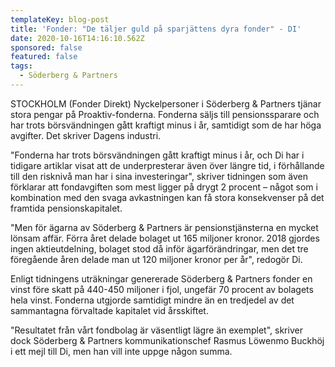 ```yaml
---
templateKey: blog-post
title: 'Fonder: "De täljer guld på sparjättens dyra fonder" - DI'
date: 2020-10-16T14:16:10.562Z
sponsored: false
featured: false
tags:
  - Söderberg & Partners
---
```

STOCKHOLM (Fonder Direkt) Nyckelpersoner i Söderberg & Partners tjänar stora pengar på Proaktiv-fonderna. Fonderna säljs till pensionssparare och har trots börsvändningen gått kraftigt minus i år, samtidigt som de har höga avgifter. Det skriver Dagens industri.

"Fonderna har trots börsvändningen gått kraftigt minus i år, och Di har i tidigare artiklar visat att de underpresterar även över längre tid, i förhållande till den risknivå man har i sina investeringar", skriver tidningen som även förklarar att fondavgiften som mest ligger på drygt 2 procent – något som i kombination med den svaga avkastningen kan få stora konsekvenser på det framtida pensionskapitalet.

"Men för ägarna av Söderberg & Partners är pensionstjänsterna en mycket lönsam affär. Förra året delade bolaget ut 165 miljoner kronor. 2018 gjordes ingen aktieutdelning, bolaget stod då inför ägarförändringar, men det tre föregående åren delade man ut 120 miljoner kronor per år", redogör Di.

Enligt tidningens uträkningar genererade Söderberg & Partners fonder en vinst före skatt på 440-450 miljoner i fjol, ungefär 70 procent av bolagets hela vinst. Fonderna utgjorde samtidigt mindre än en tredjedel av det sammantagna förvaltade kapitalet vid årsskiftet.

"Resultatet från vårt fondbolag är väsentligt lägre än exemplet", skriver dock Söderberg & Partners kommunikationschef Rasmus Löwenmo Buckhöj i ett mejl till Di, men han vill inte uppge någon summa.